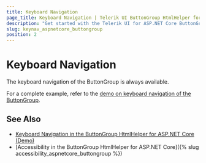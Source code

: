 ```yaml
---
title: Keyboard Navigation
page_title: Keyboard Navigation | Telerik UI ButtonGroup HtmlHelper for ASP.NET Core
description: "Get started with the Telerik UI for ASP.NET Core ButtonGroup and learn about the accessibility support it provides through its keyboard navigation functionality."
slug: keynav_aspnetcore_buttongroup
position: 2
---
```


# Keyboard Navigation

The keyboard navigation of the ButtonGroup is always available.

For a complete example, refer to the [demo on keyboard navigation of the ButtonGroup](https://demos.telerik.com/aspnet-core/buttongroup/keyboard-navigation).

## See Also

* [Keyboard Navigation in the ButtonGroup HtmlHelper for ASP.NET Core (Demo)](https://demos.telerik.com/aspnet-core/buttongroup/keyboard-navigation)
* [Accessibility in the ButtonGroup HtmlHelper for ASP.NET Core]({% slug accessibility_aspnetcore_buttongroup %})
